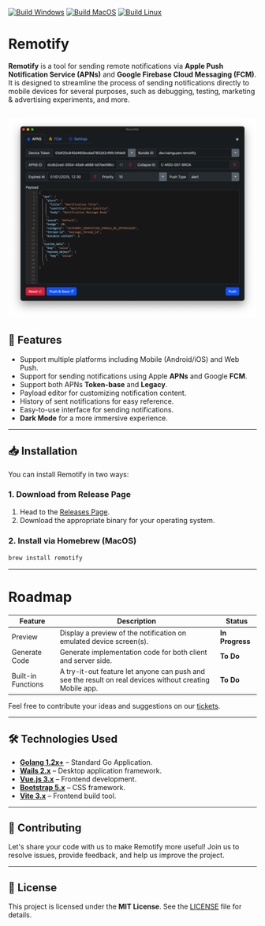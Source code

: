 [![Build Windows](https://github.com/haithngn/remotify/actions/workflows/build_windows.yaml/badge.svg)](https://github.com/haithngn/remotify/actions/workflows/build_windows.yaml) [![Build MacOS](https://github.com/haithngn/remotify/actions/workflows/build_osx.yaml/badge.svg)](https://github.com/haithngn/remotify/actions/workflows/build_osx.yaml) [![Build Linux](https://github.com/haithngn/remotify/actions/workflows/build_linux.yaml/badge.svg)](https://github.com/haithngn/remotify/actions/workflows/build_linux.yaml)
# Remotify

**Remotify** is a tool for sending remote notifications via **Apple Push Notification Service (APNs)** and **Google Firebase Cloud Messaging (FCM)**. It is designed to streamline the process of sending notifications directly to mobile devices for several purposes, such as debugging, testing, marketing & advertising experiments, and more.

![Remotify](./screenshots/remotify.png)
---

## 🚀 Features

- Support multiple platforms including Mobile (Android/iOS) and Web Push.
- Support for sending notifications using Apple **APNs** and Google **FCM**.
- Support both APNs **Token-base** and **Legacy**.
- Payload editor for customizing notification content.
- History of sent notifications for easy reference.
- Easy-to-use interface for sending notifications.
- **Dark Mode** for a more immersive experience.

---

## 📥 Installation

You can install Remotify in two ways:

### 1. Download from Release Page
1. Head to the [Releases Page](https://github.com/haithngn/remotify/releases).
2. Download the appropriate binary for your operating system.

### 2. Install via Homebrew (MacOS)
```bash
brew install remotify
```
---
# Roadmap
| Feature | Description                                                                                              | Status   |
|---|----------------------------------------------------------------------------------------------------------|---|
| Preview | Display a preview of the notification on emulated device screen(s).                                      | **In Progress** |
| Generate Code | Generate implementation code for both client and server side.                                            | **To Do** |
| Built-in Functions | A try-it-out feature let anyone can push and see the result on real devices without creating Mobile app. | **To Do** |

Feel free to contribute your ideas and suggestions on our [tickets](https://github.com/haithngn/remotify/issues).


---

## 🛠️ Technologies Used

- **[Golang 1.2x+](https://golang.org/)** – Standard Go Application.
- **[Wails 2.x](https://wails.io/)** – Desktop application framework.
- **[Vue.js 3.x](https://vuejs.org/)** – Frontend development.
- **[Bootstrap 5.x](https://getbootstrap.com/)** – CSS framework.
- **[Vite 3.x](https://vitejs.dev/)** – Frontend build tool.

---

## 🤝 Contributing

Let's share your code with us to make Remotify more useful!
Join us to resolve issues, provide feedback, and help us improve the project.


---

## 📜 License

This project is licensed under the **MIT License**. See the [LICENSE](LICENSE) file for details.
